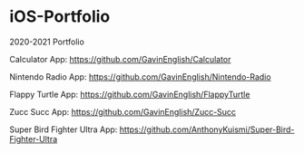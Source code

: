 # iOS-Portfolio
2020-2021 Portfolio

Calculator App: https://github.com/GavinEnglish/Calculator 


Nintendo Radio App: https://github.com/GavinEnglish/Nintendo-Radio


Flappy Turtle App: https://github.com/GavinEnglish/FlappyTurtle


Zucc Succ App: https://github.com/GavinEnglish/Zucc-Succ


Super Bird Fighter Ultra App: https://github.com/AnthonyKuismi/Super-Bird-Fighter-Ultra
